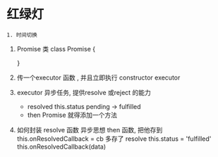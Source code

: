 # 红绿灯
    1. 时间切换





1. Promise 类
    class Promise {

    }
2. 传一个executor 函数 , 并且立即执行
    constructor  executor
3. executor 异步任务, 提供resolve 或reject 的能力
    - resolved  this.status pending -> fulfilled
    - then Promise 就得添加一个方法
4. 如何封装 resolve 函数  异步思想
    then  函数, 把他存到
    this.onResolvedCallback = cb  多存了
    resolve  this.status = 'fulfilled'
    this.onResolvedCallback(data)
